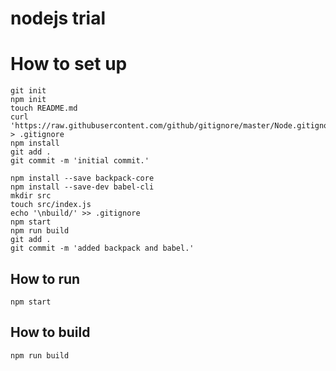 # nodejs trial

# How to set up

```
git init
npm init
touch README.md
curl 'https://raw.githubusercontent.com/github/gitignore/master/Node.gitignore' > .gitignore
npm install
git add .
git commit -m 'initial commit.'
```

```
npm install --save backpack-core
npm install --save-dev babel-cli
mkdir src
touch src/index.js
echo '\nbuild/' >> .gitignore
npm start
npm run build
git add .
git commit -m 'added backpack and babel.'
```

## How to run 
```npm start```

## How to build
```npm run build```
